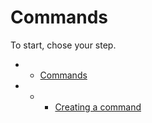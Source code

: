 # Commands

To start, chose your step.

 * * [Commands](./tutorials/docmod/1-Commands.md)
  * * * [Creating a command](./tutorials/docmod/1b-Creating_a_command.md)
